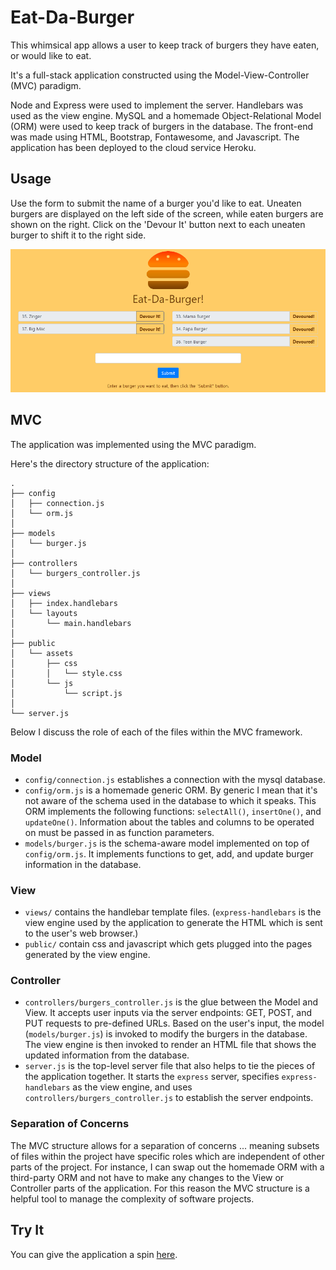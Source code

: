 
# Eat-Da-Burger
This whimsical app allows a user to keep track of burgers they have eaten, or would like to eat.

It's a full-stack application constructed using the Model-View-Controller (MVC) paradigm.

Node and Express were used to implement the server. Handlebars was used as the view engine. MySQL and a homemade Object-Relational Model (ORM) were used to keep track of burgers in the database. The front-end was made using HTML, Bootstrap, Fontawesome, and Javascript. The application has been deployed to the cloud service Heroku.

## Usage
Use the form to submit the name of a burger you'd like to eat. Uneaten burgers are displayed on the left side of the screen, while eaten burgers are shown on the right. Click on the 'Devour It' button next to each uneaten burger to shift it to the right side.

![screenshot of eat-da-burger application](readme/screenshot_eat-da-burger.png)

## MVC
The application was implemented using the MVC paradigm.

Here's the directory structure of the application:
```
.
├── config
│   ├── connection.js
│   └── orm.js
│
├── models
│   └── burger.js
│ 
├── controllers
│   └── burgers_controller.js
│
├── views
│   ├── index.handlebars
│   └── layouts
│       └── main.handlebars
│
├── public
│   └── assets
│       ├── css
│       │   └── style.css
│       └── js
│           └── script.js
│
└── server.js
```
Below I discuss the role of each of the files within the MVC framework. 

### Model
* `config/connection.js` establishes a connection with the mysql database.
* `config/orm.js` is a homemade generic ORM. By generic I mean that it's not aware of the schema used in the database to which it speaks. This ORM implements the following functions: `selectAll()`, `insertOne()`, and `updateOne()`. Information about the tables and columns to be operated on must be passed in as function parameters.
* `models/burger.js` is the schema-aware model implemented on top of `config/orm.js`. It implements functions to get, add, and update burger information in the database.

### View
* `views/` contains the handlebar template files. (`express-handlebars` is the view engine used by the application to generate the HTML which is sent to the user's web browser.)
* `public/` contain css and javascript which gets plugged into the pages generated by the view engine. 

### Controller
* `controllers/burgers_controller.js` is the glue between the Model and View. It accepts user inputs via the server endpoints: GET, POST, and PUT requests to pre-defined URLs. Based on the user's input, the model (`models/burger.js`) is invoked to modify the burgers in the database. The view engine is then invoked to render an HTML file that shows the updated information from the database.
* `server.js` is the top-level server file that also helps to tie the pieces of the application together. It starts the `express` server, specifies `express-handlebars` as the view engine, and uses `controllers/burgers_controller.js` to establish the server endpoints. 

### Separation of Concerns
The MVC structure allows for a separation of concerns ... meaning subsets of files within the project have specific roles which are independent of other parts of the project. For instance, I can swap out the homemade ORM with a third-party ORM and not have to make any changes to the View or Controller parts of the application. For this reason the MVC structure is a helpful tool to manage the complexity of software projects. 

## Try It
You can give the application a spin [here](https://radiant-basin-63106.herokuapp.com).